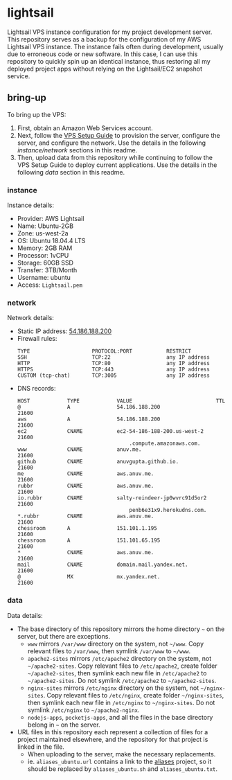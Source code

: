 # lightsail

Lightsail VPS instance configuration for my project development server.  
This repository serves as a backup for the configuration of my AWS Lightsail VPS instance.
The instance fails often during development, usually due to erroneous code or new software.
In this case, I can use this repository to quickly spin up an identical instance, thus restoring all my deployed project apps without relying on the Lightsail/EC2 snapshot service.

## bring-up

To bring up the VPS:

1.  First, obtain an Amazon Web Services account.
2.  Next, follow the [VPS Setup Guide](VPS%20Setup%20Guide.md) to provision the server, configure the server, and configure the network. Use the details in the following _instance/network_ sections in this readme.
3.  Then, upload data from this repository while continuing to follow the VPS Setup Guide to deploy current applications. Use the details in the following _data_ section in this readme.

### instance

Instance details:

-   Provider: AWS Lightsail
-   Name: Ubuntu-2GB
-   Zone: us-west-2a
-   OS: Ubuntu 18.04.4 LTS
-   Memory: 2GB RAM
-   Processor: 1vCPU
-   Storage: 60GB SSD
-   Transfer: 3TB/Month
-   Username: ubuntu
-   Access: `Lightsail.pem`

### network

Network details:

-   Static IP address: [54.186.188.200](https://54.186.188.200/)
-   Firewall rules:
    ```
    TYPE                    PROTOCOL:PORT           RESTRICT
    SSH                     TCP:22                  any IP address
    HTTP                    TCP:80                  any IP address
    HTTPS                   TCP:443                 any IP address
    CUSTOM (tcp-chat)       TCP:3005                any IP address
    ```
-   DNS records:
    ```
    HOST            TYPE            VALUE                           TTL
    @               A               54.186.188.200                  21600
    aws             A               54.186.188.200                  21600
    ec2             CNAME           ec2-54-186-188-200.us-west-2    21600
                                        .compute.amazonaws.com.
    www             CNAME           anuv.me.                        21600
    github          CNAME           anuvgupta.github.io.            21600
    me              CNAME           aws.anuv.me.                    21600
    rubbr           CNAME           aws.anuv.me.                    21600
    io.rubbr        CNAME           salty-reindeer-jp0wvrc91d5or2   21600
                                        penb6e31x9.herokudns.com.
    *.rubbr         CNAME           aws.anuv.me.                    21600
    chessroom       A               151.101.1.195                   21600
    chessroom       A               151.101.65.195                  21600
    *               CNAME           aws.anuv.me.                    21600
    mail            CNAME           domain.mail.yandex.net.         21600
    @               MX              mx.yandex.net.                  21600
    ```

### data

Data details:

-   The base directory of this repository mirrors the home directory `~` on the server, but there are exceptions.
    -   `www` mirrors `/var/www` directory on the system, not `~/www`. Copy relevant files to `/var/www`, then symlink `/var/www` to `~/www`.
    -   `apache2-sites` mirrors `/etc/apache2` directory on the system, not `~/apache2-sites`. Copy relevant files to `/etc/apache2`, create folder `~/apache2-sites`, then symlink each new file in `/etc/apache2` to `~/apache2-sites`. Do not symlink `/etc/apache2` to `~/apache2-sites`.
    -   `nginx-sites` mirrors `/etc/nginx` directory on the system, not `~/nginx-sites`. Copy relevant files to `/etc/nginx`, create folder `~/nginx-sites`, then symlink each new file in `/etc/nginx` to `~/nginx-sites`. Do not symlink `/etc/nginx` to `~/apache2-nginx`.
    -   `nodejs-apps`, `pocketjs-apps`, and all the files in the base directory belong in `~` on the server.
-   URL files in this repository each represent a collection of files for a project maintained elsewhere, and the repository for that project is linked in the file.
    -   When uploading to the server, make the necessary replacements.
    -   ie. `aliases_ubuntu.url` contains a link to the [aliases](https://github.com/anuvgupta/aliases) project, so it should be replaced by `aliases_ubuntu.sh` and `aliases_ubuntu.txt`.
